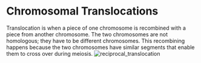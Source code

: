 # Chromosomal Translocations

Translocation is when a piece of one chromosome is recombined with a piece from another chromosome. The two chromosomes are not homologous; they have to be different chromosomes. This recombining happens because the two chromosomes have similar segments that enable them to cross over during meiosis.
![reciprocal_translocation](https://user-images.githubusercontent.com/33085700/197923396-9c439144-70eb-4a65-81f7-eb91896c8818.png)
